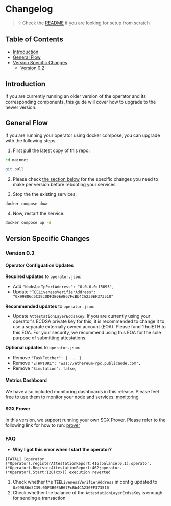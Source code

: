 # Changelog

>
> 💡 Check the [README](./README.md) if you are looking for setup from scratch
>

## Table of Contents <!-- omit in toc -->
- [Introduction](#introduction)
- [General Flow](#general-flow)
- [Version Specific Changes](#version-specific-changes)
  - [Version 0.2](#version-02)


## Introduction
If you are currently running an older version of the operator and its corresponding components, this guide will cover how to upgrade to the newer version.

## General Flow
If you are running your operator using docker compose, you can upgrade with the following steps.

1. First pull the latest copy of this repo:

```bash
cd mainnet

git pull
```

2. Please check [the section below](#version-specific-changes) for the specific changes you need to make per version before rebooting your services.

3. Stop the the existing services:

```bash
docker compose down
```

4. Now, restart the service:
```bash
docker compose up -d
```


## Version Specific Changes

### Version 0.2

#### Operator Configuation Updates <!-- omit in toc -->

**Required updates** to `operator.json`:
- Add `"NodeApiIpPortAddress": "0.0.0.0:15693",`
- Update `"TEELivenessVerifierAddress": "0x99886d5C39c0DF3B0EAB67FcBb4CA230EF373510"`

**Recommended updates** to `operator.json`: <!-- omit in toc -->
- Update `AttestationLayerEcdsaKey`: If you are currently using your operator's ECDSA private key for this, it is recommended to change it to use a separate externally owned account (EOA). Please fund 1 holETH to this EOA. For your security, we recommend using this EOA for the sole purpose of submitting attestations.


**Optional updates** to `operator.json`: <!-- omit in toc -->
- Remove `"TaskFetcher": { ... }`
- Remove `"ETHWsURL": "wss://ethereum-rpc.publicnode.com", `
- Remove `"Simulation": false,`

#### Metrics Dashboard <!-- omit in toc -->

We have also included monitoring dashboards in this release. Please feel free to use them to monitor your node and services: [monitoring](../monitoring)

#### SGX Prover <!-- omit in toc -->

In this version, we support running your own SGX Prover. Please refer to the following link for how to run: [prover](../prover)

### FAQ

* **Why I got this error when I start the operator?**

```
[FATAL] [operator.(*Operator).registerAttestationReport:416(balance:0.1);operator.(*Operator).RegisterAttestationReport:462;operator.(*Operator).Start:120(xxx)] execution reverted
```

1. Check whether the `TEELivenessVerifierAddress` in config updated to `0x99886d5C39c0DF3B0EAB67FcBb4CA230EF373510`
2. Check whether the balance of the `AttestationLayerEcdsaKey` is enough for sending a transaction